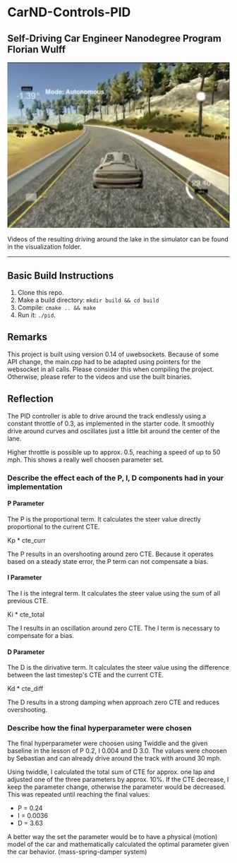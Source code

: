 # CarND-Controls-PID
Self-Driving Car Engineer Nanodegree Program
Florian Wulff
---

![jpg](./visualization/PID_screenshot.JPG)

Videos of the resulting driving around the lake in the simulator can be found in the visualization folder.

---

## Basic Build Instructions

1. Clone this repo.
2. Make a build directory: `mkdir build && cd build`
3. Compile: `cmake .. && make`
4. Run it: `./pid`. 

## Remarks

This project is built using version 0.14 of uwebsockets. Because of some API change, the main.cpp had to be adapted using pointers for the websocket in all calls. Please consider this when compiling the project. Otherwise, please refer to the videos and use the built binaries.

## Reflection

The PID controller is able to drive around the track endlessly using a constant throttle of 0.3, as implemented in the starter code. It smoothly drive around curves and oscillates just a little bit around the center of the lane.

Higher throttle is possible up to approx. 0.5, reaching a speed of up to 50 mph. This shows a really well choosen parameter set.

### Describe the effect each of the P, I, D components had in your implementation

#### P Parameter

The P is the proportional term. It calculates the steer value directly proportional to the current CTE.

Kp * cte_curr

The P results in an overshooting around zero CTE. Because it operates based on a steady state error, the P term can not compensate a bias.

#### I Parameter

The I is the integral term. It calculates the steer value using the sum of all previous CTE.

Ki * cte_total

The I results in an oscillation around zero CTE. The I term is necessary to compensate for a bias.

#### D Parameter

The D is the dirivative term. It calculates the steer value using the difference between the last timestep's CTE and the current CTE.

Kd * cte_diff

The D results in a strong damping when approach zero CTE and reduces overshooting.

### Describe how the final hyperparameter were chosen

The final hyperparameter were choosen using Twiddle and the given baseline in the lesson of P 0.2, I 0.004 and D 3.0. The values were choosen by Sebastian and can already drive around the track with around 30 mph.

Using twiddle, I calculated the total sum of CTE for approx. one lap and adjusted one of the three parameters by approx. 10%. If the CTE decrease, I keep the parameter change, otherwise the parameter would be decreased. This was repeated until reaching the final values:

* P = 0.24
* I = 0.0036
* D = 3.63

A better way the set the parameter would be to have a physical (motion) model of the car and mathematically calculated the optimal parameter given the car behavior. (mass-spring-damper system)
